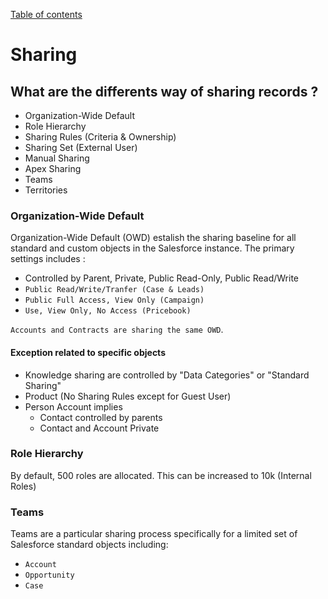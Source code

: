 [Table of contents](../Documentation.md)
# Sharing

## What are the differents way of sharing records ?
- Organization-Wide Default
- Role Hierarchy
- Sharing Rules (Criteria & Ownership)
- Sharing Set (External User)
- Manual Sharing
- Apex Sharing
- Teams
- Territories

### Organization-Wide Default
Organization-Wide Default (OWD) estalish the sharing baseline for all standard and custom objects in the Salesforce instance.
The primary settings includes :
- Controlled by Parent, Private, Public Read-Only, Public Read/Write
- `Public Read/Write/Tranfer (Case & Leads)`
- `Public Full Access, View Only (Campaign)`
- `Use, View Only, No Access (Pricebook)`

`Accounts and Contracts are sharing the same OWD`.

#### Exception related to specific objects

- Knowledge sharing are controlled by "Data Categories" or "Standard Sharing"
- Product (No Sharing Rules except for Guest User)
- Person Account implies
    - Contact controlled by parents
    - Contact and Account Private


### Role Hierarchy
By default, 500 roles are allocated. This can be increased to 10k (Internal Roles)


### Teams
Teams are a particular sharing process specifically for a limited set of Salesforce standard objects including:
- `Account`
- `Opportunity`
- `Case`